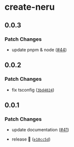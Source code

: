 # create-neru

## 0.0.3

### Patch Changes

-   update pnpm & node ([#44](https://github.com/ghostdevv/neru/pull/44))

## 0.0.2

### Patch Changes

-   fix tsconfig ([`3bd4024`](https://github.com/ghostdevv/neru/commit/3bd402425bb153bc2dce6e0e8d17caffc31878d3))

## 0.0.1

### Patch Changes

-   update documentation ([#41](https://github.com/ghostdevv/neru/pull/41))

*   release 🎉 ([`e10cc5d`](https://github.com/ghostdevv/neru/commit/e10cc5ddb449f20f338879ac72acdf26f02b455f))
